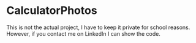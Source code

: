 # CalculatorPhotos
This is not the actual project, I have to keep it private for school reasons. However, if you contact me on LinkedIn I can show the code.
